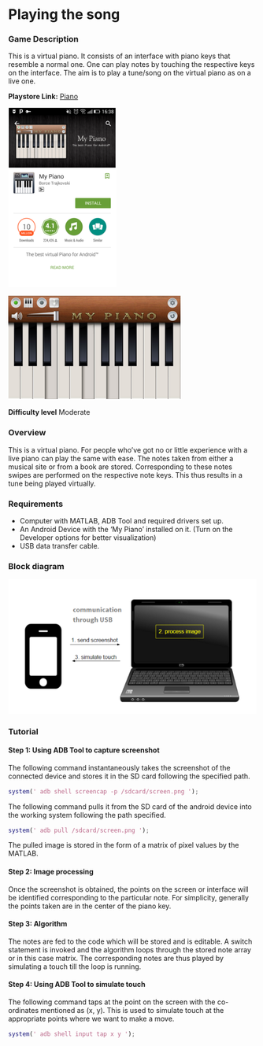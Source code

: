 # Playing the song

### Game Description

This is a virtual piano. It consists of an interface with piano keys that resemble a normal one. One can play notes by touching the respective keys on the interface. The aim is to play a tune/song on the virtual piano as on a live one.

**Playstore Link:** [Piano](https://play.google.com/store/apps/details?id=com.bti.myPiano)

![Playstore](/Images/pianops.png)

![Image](/Images/pianoim.png)

**Difficulty level** Moderate

### Overview

This is a virtual piano. For people who’ve got no or little experience with a live piano can play the same with ease. The notes taken from either a musical site or from a book are stored. Corresponding to these notes swipes are performed on the respective note keys. This thus results in a tune being played virtually.


### Requirements

- Computer with MATLAB, ADB Tool and required drivers set up.
- An Android Device with the ‘My Piano’ installed on it. (Turn on the Developer options for better visualization)
- USB data transfer cable.

### Block diagram

![Image](/Images/BlockDiagram.png)

### Tutorial

#### Step 1: Using ADB Tool to capture screenshot

The following command instantaneously takes the screenshot of the connected device and stores it in the SD card following the specified path.

```MATLAB
system(' adb shell screencap -p /sdcard/screen.png ');
```

The following command pulls it from the SD card of the android device into the working system following the path specified.

```MATLAB
system(' adb pull /sdcard/screen.png ');
```

The pulled image is stored in the form of a matrix of pixel values by the MATLAB.

#### Step 2: Image processing

Once the screenshot is obtained, the points on the screen or interface will be identified corresponding to the particular note. For simplicity, generally the points taken are in the center of the piano key.

#### Step 3: Algorithm

The notes are fed to the code which will be stored and is editable. A switch statement is invoked and the algorithm loops through the stored note array or in this case matrix. The corresponding notes are thus played by simulating a touch till the loop is running.

#### Step 4: Using ADB Tool to simulate touch

The following command taps at the point on the screen with the co-ordinates mentioned as (x, y). This is used to simulate touch at the appropriate points where we want to make a move.

```MATLAB
system(' adb shell input tap x y ');
```